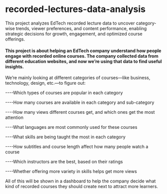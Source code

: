 # recorded-lectures-data-analysis
This project analyzes EdTech recorded lecture data to uncover category-wise trends, viewer preferences, and content performance, enabling strategic decisions for growth, engagement, and optimized course offerings.


<h4>This project is about helping an EdTech company understand how people engage with recorded online courses. The company collected data from different education websites, and now we’re using that data to find useful insights.</h4>

We’re mainly looking at different categories of courses—like business, technology, design, etc.—to figure out:

----Which types of courses are popular in each category

----How many courses are available in each category and sub-category

----How many views different courses get, and which ones get the most attention

----What languages are most commonly used for these courses

----What skills are being taught the most in each category

----How subtitles and course length affect how many people watch a course

----Which instructors are the best, based on their ratings

----Whether offering more variety in skills helps get more views

All of this will be shown in a dashboard to help the company decide what kind of recorded courses they should create next to attract more learners.

